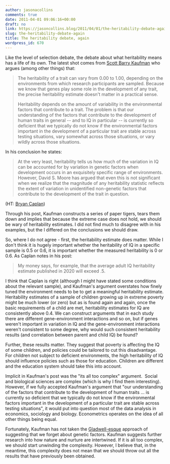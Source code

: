```yaml
---
author: jasonacollins
comments: true
date: 2011-04-01 09:06:16+00:00
draft: no
link: https://jasoncollins.blog/2011/04/01/the-heritability-debate-again/
slug: the-heritability-debate-again
title: The heritability debate, again
wordpress_id: 670
---
```


Like the level of selection debate, the debate about what heritability means has a life of its own. The latest shot comes from [Scott Barry Kaufman](http://www.huffingtonpost.com/scott-barry-kaufman/nature-vs-nurture_b_837915.html) who argues (among other things) that:

>The heritability of a trait can vary from 0.00 to 1.00, depending on  the environments from which research participants are sampled. Because  we know that genes play some role in the development of any trait, the  precise heritability estimate doesn't matter in a practical sense.
>
>Heritability depends on the amount of variability in the  environmental factors that contribute to a trait. The problem is that  our understanding of the factors that contribute to the development of  human traits in general -- and to IQ in particular -- is currently so  deficient that we typically do not know if the environmental factors  important in the development of a particular trait are stable across  testing situations, vary somewhat across those situations, or vary  wildly across those situations.

In his conclusion he states:

>At the very least, heritability tells us how much of the variation in IQ  can be accounted for by variation in genetic factors when development  occurs in an exquisitely specific range of environments. However, David  S. Moore has argued that even this is not significant when we realize  that the magnitude of any heritability statistic reflects the extent of  variation in unidentified non-genetic factors that contribute to the  development of the trait in question.

(HT: [Bryan Caplan](http://econlog.econlib.org/archives/2011/03/heritabilities.html))

Through his post, Kaufman constructs a series of paper tigers, tears   them down and implies that because the extreme case does not hold, we   should be wary of heritability estimates. I did not find much to disagree with in his examples, but the I differed on the conclusions we should draw.

So, where I do not agree - first, the heritability estimate does matter. While I don't think it is hugely important whether the heritability of IQ in a specific sample is 0.5 or 0.6, it is important whether the measured heritability is 0 or 0.6. As Caplan notes in his post:

>My money says, for example, that the average adult IQ heritability estimate published in 2020 will exceed .5.

I think that Caplan is right (although I might have stated some conditions about the relevant sample), and Kaufman's argument overstates how finely tuned the environment needs to be to get a meaningful heritability estimate. Heritability estimates of a sample of children growing up in extreme poverty might be much lower (or zero) but as is found again and again, once the basic requirements of a child are met, heritability estimates for IQ are consistently above 0.4. We can construct arguments that in each study there are different gene-environment interactions and so on, but if genes weren't important in variation in IQ and the gene-environment interactions weren't consistent to some degree, why would such consistent heritability results (and correlation between parent and child IQ) be found?

Further, these results matter. They suggest that poverty is affecting the IQ of some children, and policies could be tailored to cut this disadvantage. For children not subject to deficient environments, the high heritability of IQ should influence policies such as those for education. Children are different and the education system should take this into account.

Implicit in Kaufman's post was the "its all too complex" argument.  Social and biological sciences are complex (which is why I find them interesting). However, if we fully accepted Kaufman's argument that "our understanding of the factors that contribute to the development of   human traits ... is currently so   deficient that we typically do not know if the environmental factors   important in the development of a particular trait are stable across   testing situations", it would put into question most of the data analysis in economics, sociology and biology. Econometrics operates on the idea of all other things being equal.

Fortunately, Kaufman has not taken the [Gladwell-esque](https://jasoncollins.blog/2011/03/gladwells-outliers/) approach of suggesting that we forget about genetic factors. Kaufman suggests further research into how nature and nurture are intertwined. If it is all too complex, we should start unwinding the complexity. However, I believe that, in the meantime, this complexity does not mean that we should throw out all the results that have previously been obtained.
